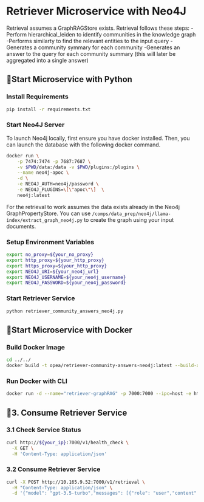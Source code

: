 # Retriever Microservice with Neo4J

Retrieval assumes a GraphRAGStore exists.
Retrieval follows these steps:
-Perform hierarchical_leiden to identify communities in the knowledge graph
-Performs similarty to find the relevant entities to the input query
-Generates a community symmary for each community
-Generates an answer to the query for each community summary (this will later be aggregated into a single answer)

## 🚀Start Microservice with Python

### Install Requirements

```bash
pip install -r requirements.txt
```

### Start Neo4J Server

To launch Neo4j locally, first ensure you have docker installed. Then, you can launch the database with the following docker command.

```bash
docker run \
    -p 7474:7474 -p 7687:7687 \
    -v $PWD/data:/data -v $PWD/plugins:/plugins \
    --name neo4j-apoc \
    -d \
    -e NEO4J_AUTH=neo4j/password \
    -e NEO4J_PLUGINS=\[\"apoc\"\]  \
    neo4j:latest
```

For the retrieval to work assumes the data exists already in the Neo4j GraphPropertyStore. You can use `/comps/data_prep/neo4j/llama-index/extract_graph_neo4j.py` to create the graph using your input documents.

### Setup Environment Variables

```bash
export no_proxy=${your_no_proxy}
export http_proxy=${your_http_proxy}
export https_proxy=${your_http_proxy}
export NEO4J_URI=${your_neo4j_url}
export NEO4J_USERNAME=${your_neo4j_username}
export NEO4J_PASSWORD=${your_neo4j_password}
```

### Start Retriever Service

```bash
python retriever_community_answers_neo4j.py
```

## 🚀Start Microservice with Docker

### Build Docker Image

```bash
cd ../../
docker build -t opea/retriever-community-answers-neo4j:latest --build-arg https_proxy=$https_proxy --build-arg http_proxy=$http_proxy -f comps/retrievers/neo4j/llama-index/Dockerfile .
```

### Run Docker with CLI

```bash
docker run -d --name="retriever-graphRAG" -p 7000:7000 --ipc=host -e http_proxy=$http_proxy -e https_proxy=$https_proxy -e NEO4J_URI=${your_neo4j_host_ip}  opea/retriever-community-answers-neo4j:latest
```

## 🚀3. Consume Retriever Service

### 3.1 Check Service Status

```bash
curl http://${your_ip}:7000/v1/health_check \
  -X GET \
  -H 'Content-Type: application/json'
```

### 3.2 Consume Retriever Service

```bash
curl -X POST http://10.165.9.52:7000/v1/retrieval \
  -H "Content-Type: application/json" \
  -d '{"model": "gpt-3.5-turbo","messages": [{"role": "user","content": "Who is John Brady and has he had any confrontations?"}]}'
```

